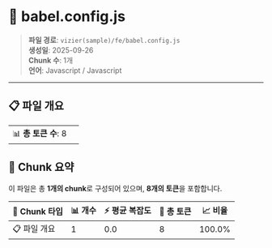 # 📄 babel.config.js

> **파일 경로**: `vizier(sample)/fe/babel.config.js`  
> **생성일**: 2025-09-26  
> **Chunk 수**: 1개  
> **언어**: Javascript / Javascript
---


## 📋 파일 개요

| | |
|--|--|
| 📊 **총 토큰 수**: 8 |  |






## 🧩 Chunk 요약

이 파일은 총 **1개의 chunk**로 구성되어 있으며, **8개의 토큰**을 포함합니다.

| 🧩 Chunk 타입 | 📊 개수 | ⚡ 평균 복잡도 | 📝 총 토큰 | 📈 비율 |
|---------------|--------|-------------|----------|--------|
| 📋 파일 개요 | 1 | 0.0 | 8 | 100.0% |

